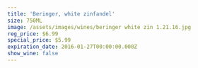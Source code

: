 ```yaml
---
title: 'Beringer, white zinfandel'
size: 750ML
image: /assets/images/wines/beringer white zin 1.21.16.jpg
reg_price: $6.99
special_price: $5.99
expiration_date: 2016-01-27T00:00:00.000Z
show_wine: false
---
```


